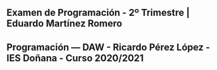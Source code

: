 Examen de Programación - 2º Trimestre | Eduardo Martínez Romero
---
Programación — DAW - Ricardo Pérez López - IES Doñana - Curso 2020/2021
---
